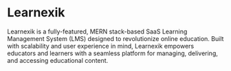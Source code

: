 # Learnexik
Learnexik is a fully-featured, MERN stack-based SaaS Learning Management System (LMS) designed to revolutionize online education. Built with scalability and user experience in mind, Learnexik empowers educators and learners with a seamless platform for managing, delivering, and accessing educational content.
